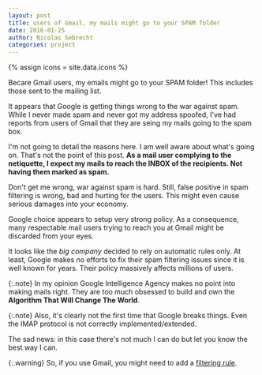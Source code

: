 ```yaml
---
layout: post
title: users of Gmail, my mails might go to your SPAM folder
date: 2016-01-25
author: Nicolas Sebrecht
categories: project
---
```

{% assign icons = site.data.icons %}


Becare Gmail users, my emails might go to your SPAM folder! This includes those sent to the mailing list.

<!--more-->

It appears that Google is getting things wrong to the war against spam. While I never made spam and never got my address spoofed, I've had reports from users of Gmail that they are seing my mails going to the spam box.

I'm not going to detail the reasons here. I am well aware about what's going on. That's not the point of this post. **As a mail user complying to the netiquette, I expect my mails to reach the INBOX of the recipients. Not having them marked as spam.**

Don't get me wrong, war against spam is hard. Still, false positive in spam filtering is wrong, bad and hurting for the users. This might even cause serious damages into your economy.

Google choice appears to setup very strong policy. As a consequence, many respectable mail users trying to reach you at Gmail might be discarded from your eyes.

It looks like the *big company* decided to rely on automatic rules only. At least, Google makes no efforts to fix their spam filtering issues since it is well known for years. Their policy massively affects millions of users.

{:.note}
In my opinion Google Intelligence Agency makes no point into making mails right. They are too much obsessed to build and own the **Algorithm That Will Change The World**.

{:.note}
Also, it's clearly not the first time that Google breaks things. Even the IMAP protocol is not correctly implemented/extended.

The sad news: in this case there's not much I can do but let you know the best way I can.

{:.warning}
So, if you use Gmail, you might need to add a [filtering rule](https://support.google.com/mail/answer/6579?hl=en).


<!--
vim: ts=2 expandtab spelllang=en :
-->
